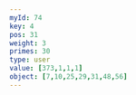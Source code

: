 ```yaml
---
myId: 74
key: 4
pos: 31
weight: 3
primes: 30
type: user
value: [373,1,1,1]
object: [7,10,25,29,31,48,56]
---
```


